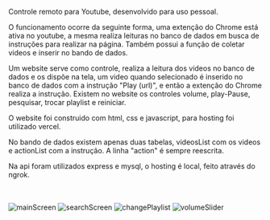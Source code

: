 Controle remoto para Youtube, desenvolvido para uso pessoal.

O funcionamento ocorre da seguinte forma, uma extenção do Chrome está ativa no youtube, a mesma realiza leituras no banco de dados em busca de
instruções para realizar na página. Também possui a função de coletar videos e inserir no bando de dados.

Um website serve como controle, realiza a leitura dos videos no banco de dados e os dispõe na tela, um video quando selecionado é inserido no
banco de dados com a instrução "Play (url)", e então a extenção do Chrome realiza a instrução.
Existem no website os controles volume, play-Pause, pesquisar, trocar playlist e reiniciar. 

O website foi construido com html, css e javascript, para hosting foi utilizado vercel.

No bando de dados existem apenas duas tabelas, videosList com os videos e actionList com a instrução. A linha "action" é sempre reescrita.

Na api foram utilizados express e mysql, o hosting é local, feito através do ngrok.
</br></br></br>

![mainScreen](https://github.com/eleazy/Youtube_Remote_Control/assets/37671310/037ee365-5ec8-4209-aa47-08ab807b2d17)
![searchScreen](https://github.com/eleazy/Youtube_Remote_Control/assets/37671310/d83ee4da-276a-46b3-be2b-4f7cb1c0cec5)
![changePlaylist](https://github.com/eleazy/Youtube_Remote_Control/assets/37671310/7afa9d3a-0b93-4b4c-b15b-ee7cc8f33b1f)
![volumeSlider](https://github.com/eleazy/Youtube_Remote_Control/assets/37671310/5aa8f193-b1ef-4af5-a5fa-6b3950d343c9)
